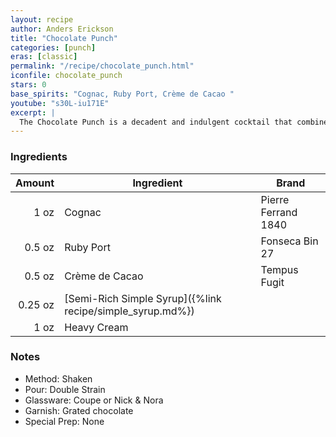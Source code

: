 ```yaml
---
layout: recipe
author: Anders Erickson
title: "Chocolate Punch"
categories: [punch]
eras: [classic]
permalink: "/recipe/chocolate_punch.html"
iconfile: chocolate_punch
stars: 0
base_spirits: "Cognac, Ruby Port, Crème de Cacao "
youtube: "s30L-iu171E"
excerpt: |
  The Chocolate Punch is a decadent and indulgent cocktail that combines the rich flavors of brandy, port, and dark crème de cacao.
---
```


### Ingredients

|  Amount | Ingredient                                                | Brand               |
| ------: | --------------------------------------------------------- | ------------------- |
|    1 oz | Cognac                                                    | Pierre Ferrand 1840 |
|  0.5 oz | Ruby Port                                                 | Fonseca Bin 27      |
|  0.5 oz | Crème de Cacao                                            | Tempus Fugit        |
| 0.25 oz | [Semi-Rich Simple Syrup]({%link recipe/simple_syrup.md%}) |
|    1 oz | Heavy Cream                                               |

### Notes

- Method: Shaken
- Pour: Double Strain
- Glassware: Coupe or Nick & Nora
- Garnish: Grated chocolate
- Special Prep: None
